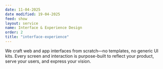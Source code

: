 ```yaml
---
date: 11-04-2025
date modified: 19-04-2025
feed: show
layout: service
name: Interface & Experience Design
order: 2
title: "interface-experience"
---
```


We craft web and app interfaces from scratch—no templates, no generic UI kits. Every screen and interaction is purpose-built to reflect your product, serve your users, and express your vision.